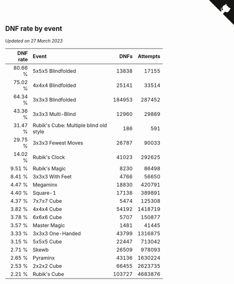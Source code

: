 ## DNF rate by event

*Updated on 27 March 2023*

| DNF rate | Event | DNFs | Attempts |
| ---: | :--- | ---: | ---: |
| 80.66 % | 5x5x5 Blindfolded | 13838 | 17155 |
| 75.02 % | 4x4x4 Blindfolded | 25141 | 33514 |
| 64.34 % | 3x3x3 Blindfolded | 184953 | 287452 |
| 43.36 % | 3x3x3 Multi-Blind | 12960 | 29889 |
| 31.47 % | Rubik's Cube: Multiple blind old style | 186 | 591 |
| 29.75 % | 3x3x3 Fewest Moves | 26787 | 90033 |
| 14.02 % | Rubik's Clock | 41023 | 292625 |
| 9.51 % | Rubik's Magic | 8230 | 86498 |
| 8.41 % | 3x3x3 With Feet | 4766 | 56650 |
| 4.47 % | Megaminx | 18830 | 420791 |
| 4.40 % | Square-1 | 17138 | 389891 |
| 4.37 % | 7x7x7 Cube | 5474 | 125308 |
| 3.82 % | 4x4x4 Cube | 54192 | 1418719 |
| 3.78 % | 6x6x6 Cube | 5707 | 150877 |
| 3.57 % | Master Magic | 1481 | 41445 |
| 3.33 % | 3x3x3 One-Handed | 43799 | 1316875 |
| 3.15 % | 5x5x5 Cube | 22447 | 713042 |
| 2.71 % | Skewb | 26509 | 978093 |
| 2.65 % | Pyraminx | 43136 | 1630224 |
| 2.53 % | 2x2x2 Cube | 66455 | 2623735 |
| 2.21 % | Rubik's Cube | 103727 | 4683876 |


<a href="https://github.com/JustinTimeCuber/wca_statistics" class="github-corner" aria-label="View source on Github"><svg width="80" height="80" viewBox="0 0 250 250" style="fill:#151513; color:#fff; position: absolute; top: 0; border: 0; right: 0;" aria-hidden="true"><path d="M0,0 L115,115 L130,115 L142,142 L250,250 L250,0 Z"></path><path d="M128.3,109.0 C113.8,99.7 119.0,89.6 119.0,89.6 C122.0,82.7 120.5,78.6 120.5,78.6 C119.2,72.0 123.4,76.3 123.4,76.3 C127.3,80.9 125.5,87.3 125.5,87.3 C122.9,97.6 130.6,101.9 134.4,103.2" fill="currentColor" style="transform-origin: 130px 106px;" class="octo-arm"></path><path d="M115.0,115.0 C114.9,115.1 118.7,116.5 119.8,115.4 L133.7,101.6 C136.9,99.2 139.9,98.4 142.2,98.6 C133.8,88.0 127.5,74.4 143.8,58.0 C148.5,53.4 154.0,51.2 159.7,51.0 C160.3,49.4 163.2,43.6 171.4,40.1 C171.4,40.1 176.1,42.5 178.8,56.2 C183.1,58.6 187.2,61.8 190.9,65.4 C194.5,69.0 197.7,73.2 200.1,77.6 C213.8,80.2 216.3,84.9 216.3,84.9 C212.7,93.1 206.9,96.0 205.4,96.6 C205.1,102.4 203.0,107.8 198.3,112.5 C181.9,128.9 168.3,122.5 157.7,114.1 C157.9,116.9 156.7,120.9 152.7,124.9 L141.0,136.5 C139.8,137.7 141.6,141.9 141.8,141.8 Z" fill="currentColor" class="octo-body"></path></svg></a><style>.github-corner:hover .octo-arm{animation:octocat-wave 560ms ease-in-out}@keyframes octocat-wave{0%,100%{transform:rotate(0)}20%,60%{transform:rotate(-25deg)}40%,80%{transform:rotate(10deg)}}@media (max-width:500px){.github-corner:hover .octo-arm{animation:none}.github-corner .octo-arm{animation:octocat-wave 560ms ease-in-out}}</style>
